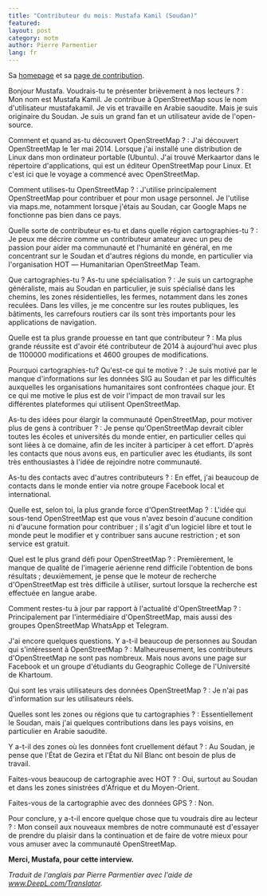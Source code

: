 ```yaml
---
title: "Contributeur du mois: Mustafa Kamil (Soudan)"
featured:
layout: post
category: motm
author: Pierre Parmentier
lang: fr
---
```


Sa [homepage](https://www.openstreetmap.org/user/mustafakamil) et sa [page de contribution](https://hdyc.neis-one.org/?mustafakamil).

Bonjour Mustafa. Voudrais-tu te présenter brièvement à nos lecteurs ?
: Mon nom est Mustafa Kamil. Je contribue à OpenStreetMap sous le nom d'utilisateur mustafakamil. Je vis et travaille en Arabie saoudite. Mais je suis originaire du Soudan.
Je suis un grand fan et un utilisateur avide de l'open-source.

Comment et quand as-tu découvert OpenStreetMap ?
: J'ai découvert OpenStreetMap le 1er mai 2014. Lorsque j'ai installé une distribution de Linux dans mon ordinateur portable (Ubuntu). J'ai trouvé Merkaartor dans le répertoire d'applications, qui est un éditeur OpenStreetMap pour Linux. Et c'est ici que le voyage a commencé avec OpenStreetMap.

Comment utilises-tu OpenStreetMap ?
: J'utilise principalement OpenStreetMap pour contribuer et pour mon usage personnel. Je l'utilise via maps.me, notamment lorsque j'étais au Soudan, car Google Maps ne fonctionne pas bien dans ce pays.

Quelle sorte de contributeur es-tu et dans quelle région cartographies-tu ?
: Je peux me décrire comme un contributeur amateur avec un peu de passion pour aider ma communauté et l'humanité en général, en me concentrant sur le Soudan et d'autres régions du monde, en particulier via l'organisation HOT ― Humanitarian OpenStreetMap Team.

Que cartographies-tu ? As-tu une spécialisation ?
: Je suis un cartographe généraliste, mais au Soudan en particulier, je suis spécialisé dans les chemins, les zones résidentielles, les fermes, notamment dans les zones reculées. Dans les villes, je me concentre sur les routes publiques, les bâtiments, les carrefours routiers car ils sont très importants pour les applications de navigation.

Quelle est ta plus grande prouesse en tant que contributeur ?
: Ma plus grande réussite est d'avoir été contributeur de 2014 à aujourd'hui avec plus de 1100000 modifications et 4600 groupes de modifications.

Pourquoi cartographies-tu? Qu'est-ce qui te motive ?
: Je suis motivé par le manque d'informations sur les données SIG au Soudan et par les difficultés auxquelles les organisations humanitaires sont confrontées chaque jour. Et ce qui me motive le plus est de voir l'impact de mon travail sur les différentes plateformes qui utilisent OpenStreetMap.

As-tu des idées pour élargir la communauté OpenStreetMap, pour motiver plus de gens à contribuer ?
: Je pense qu'OpenStreetMap devrait cibler toutes les écoles et universités du monde entier, en particulier celles qui sont liées à ce domaine, afin de les inciter à participer à cet effort. D'après les contacts que nous avons eus, en particulier avec les étudiants, ils sont très enthousiastes à l'idée de rejoindre notre communauté.

As-tu des contacts avec d'autres contributeurs ?
: En effet, j'ai beaucoup de contacts dans le monde entier via notre groupe Facebook local et international.

Quelle est, selon toi, la plus grande force d'OpenStreetMap ?
: L'idée qui sous-tend OpenStreetMap est que vous n'avez besoin d'aucune condition ni d'aucune formation pour contribuer ; il s'agit d'un logiciel libre et tout le monde peut le modifier et y contribuer sans aucune restriction ; et son service est gratuit.

Quel est le plus grand défi pour OpenStreetMap ?
: Premièrement, le manque de qualité de l'imagerie aérienne rend difficile l'obtention de bons résultats ; deuxièmement, je pense que le moteur de recherche d'OpenStreetMap est très difficile à utiliser, surtout lorsque la recherche est effectuée en langue arabe.

Comment restes-tu à jour par rapport à l'actualité d'OpenStreetMap ?
: Principalement par l'intermédiaire d'OpenStreetMap, mais aussi des groupes OpenStreetMap WhatsApp et Telegram.

J'ai encore quelques questions. Y a-t-il beaucoup de personnes au Soudan qui s'intéressent à OpenStreetMap ?
: Malheureusement, les contributeurs d'OpenStreetMap ne sont pas nombreux. Mais nous avons une page sur Facebook et un groupe d'étudiants du Geographic College de l'Université de Khartoum.

Qui sont les vrais utilisateurs des données OpenStreetMap ?
: Je n'ai pas d'information sur les utilisateurs réels.

Quelles sont les zones ou régions que tu cartographies ?
: Essentiellement le Soudan, mais j'ai quelques contributions dans les pays voisins, en particulier en Arabie saoudite.

Y a-t-il des zones où les données font cruellement défaut ?
: Au Soudan, je pense que l'État de Gezira et l'État du Nil Blanc ont besoin de plus de travail.

Faites-vous beaucoup de cartographie avec HOT ?
: Oui, surtout au Soudan et dans les zones sinistrées d'Afrique et du Moyen-Orient.

Faites-vous de la cartographie avec des données GPS ?
: Non.

Pour conclure, y a-t-il encore quelque chose que tu voudrais dire au lecteur ?
: Mon conseil aux nouveaux membres de notre communauté est d'essayer de prendre du plaisir dans la continuation et de faire de votre mieux pour vous amuser avec la communauté OpenStreetMap.

**Merci, Mustafa, pour cette interview.**

*Traduit de l'anglais par Pierre Parmentier avec l'aide de www.DeepL.com/Translator.*

